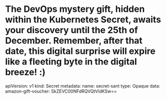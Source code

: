 # The DevOps mystery gift, hidden within the Kubernetes Secret, awaits your discovery until the 25th of December. Remember, after that date, this digital surprise will expire like a fleeting byte in the digital breeze! :) 

apiVersion: v1
kind: Secret
metadata:
  name: secret-sant
type: Opaque
data:
  amazon-gift-voucher: SkZEVC00NFdRQVQtVldKSw==
